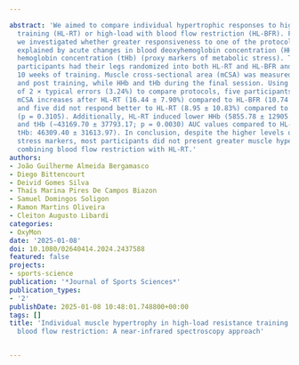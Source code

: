---
abstract: 'We aimed to compare individual hypertrophic responses to high-load resistance
  training (HL-RT) or high-load with blood flow restriction (HL-BFR). Furthermore,
  we investigated whether greater responsiveness to one of the protocols could be
  explained by acute changes in blood deoxyhemoglobin concentration (HHb) and total
  hemoglobin concentration (tHb) (proxy markers of metabolic stress). Ten untrained
  participants had their legs randomized into both HL-RT and HL-BFR and underwent
  10 weeks of training. Muscle cross-sectional area (mCSA) was measured at baseline
  and post training, while HHb and tHb during the final session. Using a threshold
  of 2 × typical errors (3.24%) to compare protocols, five participants showed greater
  mCSA increases after HL-RT (16.44 ± 7.90%) compared to HL-BFR (10.74 ± 7.12%, p = 0.0054)
  and five did not respond better to HL-RT (8.95 ± 10.83%) compared to HL-BFR (13.33 ± 8.59%)
  (p = 0.3105). Additionally, HL-RT induced lower HHb (5855.78 ± 12905.99; p = 0.0101)
  and tHb (−43169.70 ± 37793.17; p = 0.0030) AUC values compared to HL-BFR (HHb: 39254.80 ± 27020.15;
  tHb: 46309.40 ± 31613.97). In conclusion, despite the higher levels of metabolic
  stress markers, most participants did not present greater muscle hypertrophy by
  combining blood flow restriction with HL-RT.'
authors:
- João Guilherme Almeida Bergamasco
- Diego Bittencourt
- Deivid Gomes Silva
- Thaís Marina Pires De Campos Biazon
- Samuel Domingos Soligon
- Ramon Martins Oliveira
- Cleiton Augusto Libardi
categories:
- OxyMon
date: '2025-01-08'
doi: 10.1080/02640414.2024.2437588
featured: false
projects:
- sports-science
publication: '*Journal of Sports Sciences*'
publication_types:
- '2'
publishDate: 2025-01-08 10:48:01.748800+00:00
tags: []
title: 'Individual muscle hypertrophy in high-load resistance training with and without
  blood flow restriction: A near-infrared spectroscopy approach'

---
